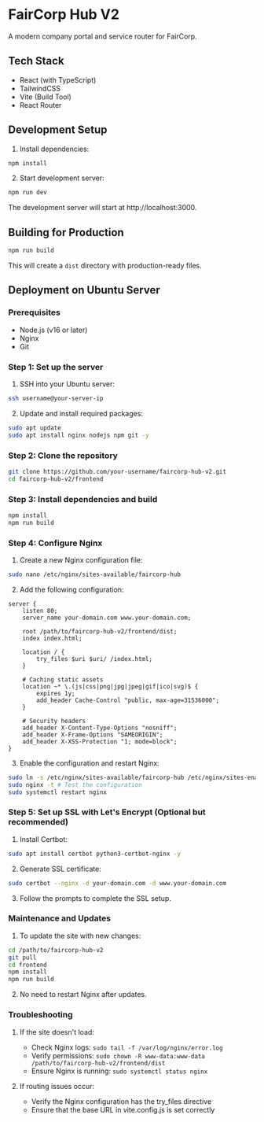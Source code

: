 # FairCorp Hub V2

A modern company portal and service router for FairCorp.

## Tech Stack

- React (with TypeScript)
- TailwindCSS
- Vite (Build Tool)
- React Router

## Development Setup

1. Install dependencies:

```bash
npm install
```

2. Start development server:

```bash
npm run dev
```

The development server will start at http://localhost:3000.

## Building for Production

```bash
npm run build
```

This will create a `dist` directory with production-ready files.

## Deployment on Ubuntu Server

### Prerequisites

- Node.js (v16 or later)
- Nginx
- Git

### Step 1: Set up the server

1. SSH into your Ubuntu server:

```bash
ssh username@your-server-ip
```

2. Update and install required packages:

```bash
sudo apt update
sudo apt install nginx nodejs npm git -y
```

### Step 2: Clone the repository

```bash
git clone https://github.com/your-username/faircorp-hub-v2.git
cd faircorp-hub-v2/frontend
```

### Step 3: Install dependencies and build

```bash
npm install
npm run build
```

### Step 4: Configure Nginx

1. Create a new Nginx configuration file:

```bash
sudo nano /etc/nginx/sites-available/faircorp-hub
```

2. Add the following configuration:

```nginx
server {
    listen 80;
    server_name your-domain.com www.your-domain.com;

    root /path/to/faircorp-hub-v2/frontend/dist;
    index index.html;

    location / {
        try_files $uri $uri/ /index.html;
    }

    # Caching static assets
    location ~* \.(js|css|png|jpg|jpeg|gif|ico|svg)$ {
        expires 1y;
        add_header Cache-Control "public, max-age=31536000";
    }

    # Security headers
    add_header X-Content-Type-Options "nosniff";
    add_header X-Frame-Options "SAMEORIGIN";
    add_header X-XSS-Protection "1; mode=block";
}
```

3. Enable the configuration and restart Nginx:

```bash
sudo ln -s /etc/nginx/sites-available/faircorp-hub /etc/nginx/sites-enabled/
sudo nginx -t # Test the configuration
sudo systemctl restart nginx
```

### Step 5: Set up SSL with Let's Encrypt (Optional but recommended)

1. Install Certbot:

```bash
sudo apt install certbot python3-certbot-nginx -y
```

2. Generate SSL certificate:

```bash
sudo certbot --nginx -d your-domain.com -d www.your-domain.com
```

3. Follow the prompts to complete the SSL setup.

### Maintenance and Updates

1. To update the site with new changes:

```bash
cd /path/to/faircorp-hub-v2
git pull
cd frontend
npm install
npm run build
```

2. No need to restart Nginx after updates.

### Troubleshooting

1. If the site doesn't load:
   - Check Nginx logs: `sudo tail -f /var/log/nginx/error.log`
   - Verify permissions: `sudo chown -R www-data:www-data /path/to/faircorp-hub-v2/frontend/dist`
   - Ensure Nginx is running: `sudo systemctl status nginx`

2. If routing issues occur:
   - Verify the Nginx configuration has the try_files directive
   - Ensure that the base URL in vite.config.js is set correctly 